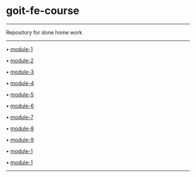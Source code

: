 # goit-fe-course
_______________________________
Repository for done home work
________________________________

&bull; [module-1](https://cyberspacedk.github.io/goit-fe-course/module-1/)

&bull; [module-2](https://cyberspacedk.github.io/goit-fe-course/module-2/)

&bull; [module-3](https://cyberspacedk.github.io/goit-fe-course/module-3/)

&bull; [module-4](https://cyberspacedk.github.io/goit-fe-course/module-4/)

&bull; [module-5](https://cyberspacedk.github.io/goit-fe-course/module-5/)

&bull; [module-6](https://cyberspacedk.github.io/goit-fe-course/module-6/)

&bull; [module-7](https://cyberspacedk.github.io/goit-fe-course/module-7/)

&bull; [module-8](https://cyberspacedk.github.io/goit-fe-course/module-8/)

&bull; [module-9](https://cyberspacedk.github.io/goit-fe-course/module-9/)

&bull; [module-1](https://cyberspacedk.github.io/goit-fe-course/module-10/)

&bull; [module-1](https://cyberspacedk.github.io/goit-fe-course/module-11/)
_______________________________________________________________________________
